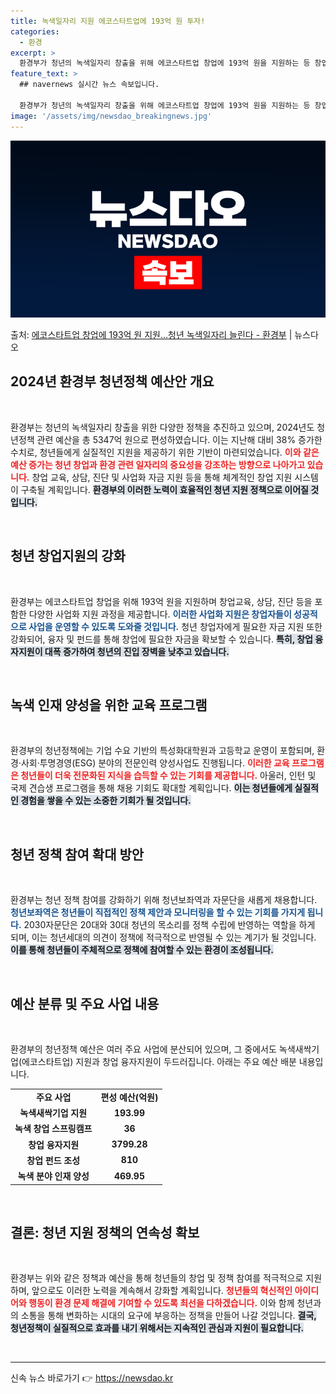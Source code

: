 ```yaml
---
title: 녹색일자리 지원 에코스타트업에 193억 원 투자!
categories:
  - 환경
excerpt: >
  환경부가 청년의 녹색일자리 창출을 위해 에코스타트업 창업에 193억 원을 지원하는 등 창업 지원을 강화한다.…
feature_text: >
  ## navernews 실시간 뉴스 속보입니다.

  환경부가 청년의 녹색일자리 창출을 위해 에코스타트업 창업에 193억 원을 지원하는 등 창업 지원을 강화한다.…
image: '/assets/img/newsdao_breakingnews.jpg'
---
```


![뉴스다오 속보](/assets/img/newsdao_breakingnews.jpg)

<p>출처: <a href="https://newsdao.kr/1927" rel="dofollow">에코스타트업 창업에 193억 원 지원…청년 녹색일자리 늘린다 - 환경부</a> | 뉴스다오</p>

<h2 data-ke-size="size26">2024년 환경부 청년정책 예산안 개요</h2>

<p data-ke-size="size16">&nbsp;</p>
환경부는 청년의 녹색일자리 창출을 위한 다양한 정책을 추진하고 있으며, 2024년도 청년정책 관련 예산을 총 5347억 원으로 편성하였습니다. 이는 지난해 대비 38% 증가한 수치로, 청년들에게 실질적인 지원을 제공하기 위한 기반이 마련되었습니다. <b><span style="color: #ee2323;">이와 같은 예산 증가는 청년 창업과 환경 관련 일자리의 중요성을 강조하는 방향으로 나아가고 있습니다.</span></b> 창업 교육, 상담, 진단 및 사업화 자금 지원 등을 통해 체계적인 창업 지원 시스템이 구축될 계획입니다. <b><span style="background-color: #21538527;">환경부의 이러한 노력이 효율적인 청년 지원 정책으로 이어질 것입니다.</span></b> 

<p data-ke-size="size16">&nbsp;</p>

<h2 data-ke-size="size26">청년 창업지원의 강화</h2>

<p data-ke-size="size16">&nbsp;</p>
환경부는 에코스타트업 창업을 위해 193억 원을 지원하며 창업교육, 상담, 진단 등을 포함한 다양한 사업화 지원 과정을 제공합니다. <b><span style="color: #1a5490;">이러한 사업화 지원은 창업자들이 성공적으로 사업을 운영할 수 있도록 도와줄 것입니다.</span></b> 청년 창업자에게 필요한 자금 지원 또한 강화되어, 융자 및 펀드를 통해 창업에 필요한 자금을 확보할 수 있습니다. <b><span style="background-color: #21538527;">특히, 창업 융자지원이 대폭 증가하여 청년의 진입 장벽을 낮추고 있습니다.</span></b> 

<p data-ke-size="size16">&nbsp;</p>

<h2 data-ke-size="size26">녹색 인재 양성을 위한 교육 프로그램</h2>

<p data-ke-size="size16">&nbsp;</p>
환경부의 청년정책에는 기업 수요 기반의 특성화대학원과 고등학교 운영이 포함되며, 환경·사회·투명경영(ESG) 분야의 전문인력 양성사업도 진행됩니다. <b><span style="color: #ee2323;">이러한 교육 프로그램은 청년들이 더욱 전문화된 지식을 습득할 수 있는 기회를 제공합니다.</span></b> 아울러, 인턴 및 국제 견습생 프로그램을 통해 채용 기회도 확대할 계획입니다. <b><span style="background-color: #21538527;">이는 청년들에게 실질적인 경험을 쌓을 수 있는 소중한 기회가 될 것입니다.</span></b> 

<p data-ke-size="size16">&nbsp;</p>

<h2 data-ke-size="size26">청년 정책 참여 확대 방안</h2>

<p data-ke-size="size16">&nbsp;</p>
환경부는 청년 정책 참여를 강화하기 위해 청년보좌역과 자문단을 새롭게 채용합니다. <b><span style="color: #1a5490;">청년보좌역은 청년들이 직접적인 정책 제안과 모니터링을 할 수 있는 기회를 가지게 됩니다.</span></b> 2030자문단은 20대와 30대 청년의 목소리를 정책 수립에 반영하는 역할을 하게 되며, 이는 청년세대의 의견이 정책에 적극적으로 반영될 수 있는 계기가 될 것입니다. <b><span style="background-color: #21538527;">이를 통해 청년들이 주체적으로 정책에 참여할 수 있는 환경이 조성됩니다.</span></b> 

<p data-ke-size="size16">&nbsp;</p>

<h2 data-ke-size="size26">예산 분류 및 주요 사업 내용</h2>

<p data-ke-size="size16">&nbsp;</p>
환경부의 청년정책 예산은 여러 주요 사업에 분산되어 있으며, 그 중에서도 녹색새싹기업(에코스타트업) 지원과 창업 융자지원이 두드러집니다. 아래는 주요 예산 배분 내용입니다.

<table style="width: 100%; border-collapse: collapse;">
<tr>
<td style="text-align: center; height: 17px;"><b>주요 사업</b></td>
<td style="text-align: center; height: 17px;"><b>편성 예산(억원)</b></td>
</tr>
<tr>
<td style="text-align: center; height: 17px;"><b>녹색새싹기업 지원</b></td>
<td style="text-align: center; height: 17px;"><b>193.99</b></td>
</tr>
<tr>
<td style="text-align: center; height: 17px;"><b>녹색 창업 스프링캠프</b></td>
<td style="text-align: center; height: 17px;"><b>36</b></td>
</tr>
<tr>
<td style="text-align: center; height: 17px;"><b>창업 융자지원</b></td>
<td style="text-align: center; height: 17px;"><b>3799.28</b></td>
</tr>
<tr>
<td style="text-align: center; height: 17px;"><b>창업 펀드 조성</b></td>
<td style="text-align: center; height: 17px;"><b>810</b></td>
</tr>
<tr>
<td style="text-align: center; height: 17px;"><b>녹색 분야 인재 양성</b></td>
<td style="text-align: center; height: 17px;"><b>469.95</b></td>
</tr>
</table>

<p data-ke-size="size16">&nbsp;</p>

<h2 data-ke-size="size26">결론: 청년 지원 정책의 연속성 확보</h2>

<p data-ke-size="size16">&nbsp;</p>
환경부는 위와 같은 정책과 예산을 통해 청년들의 창업 및 정책 참여를 적극적으로 지원하며, 앞으로도 이러한 노력을 계속해서 강화할 계획입니다. <b><span style="color: #ee2323;">청년들의 혁신적인 아이디어와 행동이 환경 문제 해결에 기여할 수 있도록 최선을 다하겠습니다.</span></b> 이와 함께 청년과의 소통을 통해 변화하는 시대의 요구에 부응하는 정책을 만들어 나갈 것입니다. <b><span style="background-color: #21538527;">결국, 청년정책이 실질적으로 효과를 내기 위해서는 지속적인 관심과 지원이 필요합니다.</span></b> 

<p data-ke-size="size16">&nbsp;</p>

<hr> 

신속 뉴스 바로가기 👉 <a href="https://newsdao.kr" rel="dofollow">https://newsdao.kr</a>


